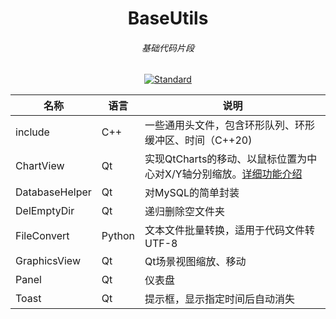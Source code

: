 <p align="center">
	<h1 align="center">BaseUtils</h1>
	<h6 align="center">基础代码片段</h6>
</p>
<p align="center">
	<a href="https://en.wikipedia.org/wiki/C%2B%2B#Standardization">
		<img src="https://camo.githubusercontent.com/423d6adbdf505b49c76e2274cd93e423399fe5b2536e0f2f956189e75c21b67c/68747470733a2f2f696d672e736869656c64732e696f2f62616467652f632532422532422d31312f31342f31372f32302d626c75652e737667" alt="Standard">
	</a>
</p>

| 名称           | 语言   | 说明                                                         |
| -------------- | ------ | ------------------------------------------------------------ |
| include        | C++    | 一些通用头文件，包含环形队列、环形缓冲区、时间（C++20)       |
| ChartView      | Qt     | 实现QtCharts的移动、以鼠标位置为中心对X/Y轴分别缩放。[详细功能介绍](https://blog.csdn.net/kpengk/article/details/105800525) |
| DatabaseHelper | Qt     | 对MySQL的简单封装                                            |
| DelEmptyDir    | Qt     | 递归删除空文件夹                                             |
| FileConvert    | Python | 文本文件批量转换，适用于代码文件转UTF-8                      |
| GraphicsView   | Qt     | Qt场景视图缩放、移动                                         |
| Panel          | Qt     | 仪表盘                                                       |
| Toast          | Qt     | 提示框，显示指定时间后自动消失                               |

